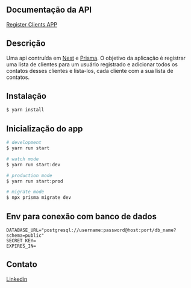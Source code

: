 ## Documentação da API
[Register Clients APP](https://api-clients-a79o.onrender.com/api)

## Descrição

Uma api contruída em [Nest](https://github.com/nestjs/nest) e [Prisma](https://github.com/prisma/prisma). O objetivo da aplicação é registrar uma lista de clientes para um usuário registrado e adicionar todos os contatos desses clientes e lista-los, cada cliente com a sua lista de contatos.

## Instalação

```bash
$ yarn install
```

## Inicialização do app

```bash
# development
$ yarn run start

# watch mode
$ yarn run start:dev

# production mode
$ yarn run start:prod

# migrate mode
$ npx prisma migrate dev

```
## Env para conexão com banco de dados
```
DATABASE_URL="postgresql://username:password@host:port/db_name?schema=public"
SECRET_KEY=
EXPIRES_IN=
```

## Contato
[Linkedin](https://www.linkedin.com/in/andrew-da-silva-569101246/)


